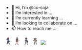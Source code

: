- 👋 Hi, I’m @co-snja
- 👀 I’m interested in ...
- 🌱 I’m currently learning ...
- 💞️ I’m looking to collaborate on ...
- 📫 How to reach me ...


<p align="left">
<img src="/hill.png" height="26px">
<img src="/hilda.png" height="26px" "transform: scaleX(-1);">
<img src="/nate.png" height="26px">
<img src="/rosa.png" height="26px">
<img src="/red.png">
  </p>
<!---
co-snja/co-snja is a ✨ special ✨ repository because its `README.md` (this file) appears on your GitHub profile.
You can click the Preview link to take a look at your changes.
--->

